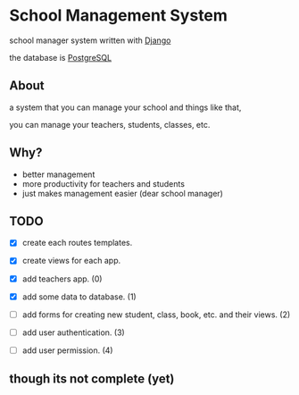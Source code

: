 # School Management System

school manager system written with [Django](https://www.djangoproject.com)

the database is [PostgreSQL](https://www.postgresql.org)

## About
a system that you can manage your school and things like that,

you can manage your teachers, students, classes, etc.

## Why?
- better management
- more productivity for teachers and students
- just makes management easier (dear school manager)

## TODO
- [X] create each routes templates.
- [X] create views for each app.
- [X] add teachers app. (0)
- [X] add some data to database. (1)
- [ ] add forms for creating new student, class, book, etc. and their views. (2)
- [ ] add user authentication. (3)
- [ ] add user permission. (4)



## though its not complete (yet)

